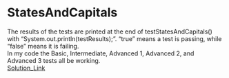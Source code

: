 # StatesAndCapitals
The results of the tests are printed at the end of testStatesAndCapitals() with “System.out.println(testResults);”. “true” means a test is passing, while “false” means it is failing.  
In my code the Basic, Intermediate, Advanced 1, Advanced 2, and  Advanced 3 tests all be working.  
[Solution_Link](https://github.com/AlaaYlula/StatesAndCapitals/blob/main/statesAndCapitals/lib/src/main/java/statesAndCapitals/StatesAndCapitals.java)